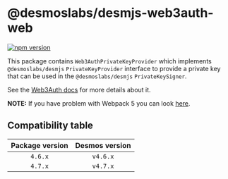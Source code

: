 # @desmoslabs/desmjs-web3auth-web

[![npm version](https://img.shields.io/npm/v/@desmoslabs/desmjs-web3auth-web.svg)](https://www.npmjs.com/package/@desmoslabs/desmjs-web3auth-web)

This package contains `Web3AuthPrivateKeyProvider` which implements `@desmoslabs/desmjs` `PrivateKeyProvider` interface
to provide a private key that can be used in the `@desmoslabs/desmjs` `PrivateKeySigner`.  

See the [Web3Auth docs](https://web3auth.io/docs/sdk/web/modal/) for more details about it.

**NOTE:** If you have problem with Webpack 5 you can look [here](https://web3auth.io/docs/troubleshooting/webpack-issues).

## Compatibility table

| Package version |        Desmos version         | 
|:---------------:|:-----------------------------:|
|     `4.6.x`     |           `v4.6.x`            |
|     `4.7.x`     |           `v4.7.x`            |
